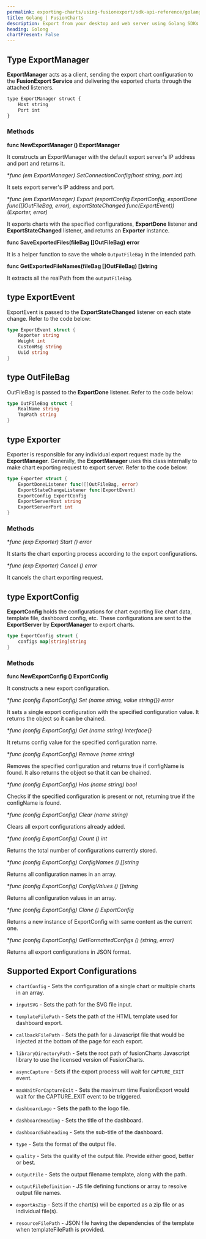 ```yaml
---
permalink: exporting-charts/using-fusionexport/sdk-api-reference/golang.html
title: Golang | FusionCharts
description: Export from your desktop and web server using Golang SDKs. A complete list of API reference.
heading: Golong
chartPresent: False
---
```


## Type ExportManager

**ExportManager** acts as a client, sending the export chart configuration to the **FusionExport Service** and delivering the exported charts through the attached listeners.

```javascript
type ExportManager struct {
    Host string
    Port int
}
```

### Methods

**func NewExportManager () ExportManager**

It constructs an ExportManager with the default export server's IP address and port and returns it.

**func (em *ExportManager) SetConnectionConfig(host string, port int)**

It sets export server's IP address and port.

**func (em *ExportManager) Export (exportConfig ExportConfig, exportDone func([]OutFileBag, error), exportStateChanged func(ExportEvent)) (Exporter, error)**

It exports charts with the specified configurations, **ExportDone** listener and **ExportStateChanged** listener, and returns an **Exporter** instance.

**func SaveExportedFiles(fileBag []OutFileBag) error**

It is a helper function to save the whole `OutputFileBag` in the intended path.

**func GetExportedFileNames(fileBag []OutFileBag) []string**

It extracts all the realPath from the `outputFileBag`.

## type ExportEvent

ExportEvent is passed to the **ExportStateChanged** listener on each state change. Refer to the code below:

```go
type ExportEvent struct {
    Reporter string 
    Weight int 
    CustomMsg string 
    Uuid string 
}
```

## type OutFileBag

OutFileBag is passed to the **ExportDone** listener. Refer to the code below:

```go
type OutFileBag struct {
    RealName string 
    TmpPath string 
}
```

## type Exporter

Exporter is responsible for any individual export request made by the **ExportManager**. Generally, the **ExportManager** uses this class internally to make chart exporting request to export server. Refer to the code below:

```go
type Exporter struct {
    ExportDoneListener func([]OutFileBag, error)
    ExportStateChangeListener func(ExportEvent)
    ExportConfig ExportConfig
    ExportServerHost string
    ExportServerPort int
}
```

### Methods

**func (exp *Exporter) Start () error**

It starts the chart exporting process according to the export configurations.

**func (exp *Exporter) Cancel () error**

It cancels the chart exporting request.

## type ExportConfig

**ExportConfig** holds the configurations for chart exporting like chart data, template file, dashboard config, etc. These configurations are sent to the **ExportServer** by **ExportManager** to export charts.

```go
type ExportConfig struct {
    configs map[string]string
}
```

### Methods

**func NewExportConfig () ExportConfig**

It constructs a new export configuration.

**func (config *ExportConfig) Set (name string, value string{}) error**

It sets a single export configuration with the specified configuration value. It returns the object so it can be chained.

**func (config *ExportConfig) Get (name string) interface{}**

It returns config value for the specified configuration name.

**func (config *ExportConfig) Remove (name string)**

Removes the specified configuration and returns true if configName is found. It also returns the object so that it can be chained.

**func (config *ExportConfig) Has (name string) bool**

Checks if the specified configuration is present or not, returning true if the configName is found.

**func (config *ExportConfig) Clear (name string)**

Clears all export configurations already added.

**func (config *ExportConfig) Count () int**

Returns the total number of configurations currently stored.

**func (config *ExportConfig) ConfigNames () []string**

Returns all configuration names in an array.

**func (config *ExportConfig) ConfigValues () []string**

Returns all configuration values in an array.

**func (config *ExportConfig) Clone () ExportConfig**

Returns a new instance of ExportConfig with same content as the current one.

**func (config *ExportConfig) GetFormattedConfigs () (string, error)**

Returns all export configurations in JSON format.

## Supported Export Configurations

* `chartConfig` - Sets the configuration of a single chart or multiple charts in an array.

* `inputSVG` - Sets the path for the SVG file input.

* `templateFilePath` - Sets the path of the HTML template used for dashboard export.

* `callbackFilePath` - Sets the path for a Javascript file that would be injected at the bottom of the page for each export.

* `libraryDirectoryPath` - Sets the root path of fusionCharts Javascript library to use the licensed version of FusionCharts.

* `asyncCapture` - Sets if the export process will wait for `CAPTURE_EXIT` event.

* `maxWaitForCaptureExit` - Sets the maximum time FusionExport would wait for the CAPTURE_EXIT event to be triggered.

* `dashboardLogo` - Sets the path to the logo file.

* `dashboardHeading` - Sets the title of the dashboard.

* `dashboardSubheading` - Sets the sub-title of the dashboard.

* `type` - Sets the format of the output file.

* `quality` - Sets the quality of the output file. Provide either good, better or best.

* `outputFile` - Sets the output filename template, along with the path.

* `outputFileDefinition` - JS file defining functions or array to resolve output file names.

* `exportAsZip` - Sets if the chart(s) will be exported as a zip file or as individual file(s).

* `resourceFilePath` - JSON file having the dependencies of the template when templateFilePath is provided.